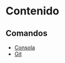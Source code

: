 # Contenido
## Comandos
- [Consola](https://github.com/krs98/Entornos/blob/master/comandos/comandos.md)
- [Git](https://github.com/krs98/Entornos/blob/master/comandos/git.md)